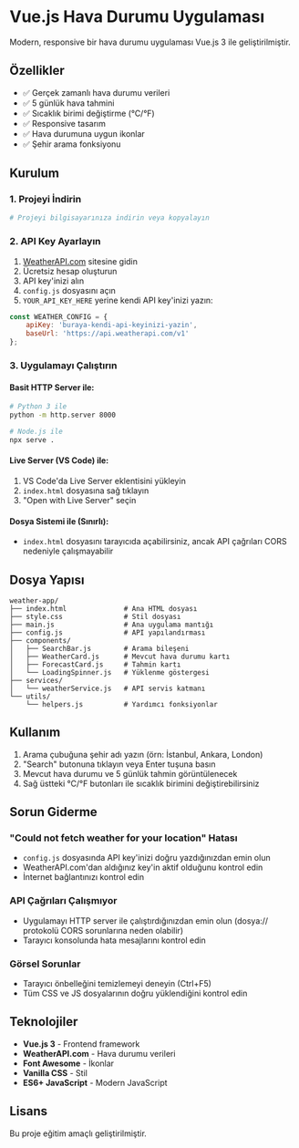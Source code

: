 # Vue.js Hava Durumu Uygulaması

Modern, responsive bir hava durumu uygulaması Vue.js 3 ile geliştirilmiştir.

## Özellikler

- ✅ Gerçek zamanlı hava durumu verileri
- ✅ 5 günlük hava tahmini
- ✅ Sıcaklık birimi değiştirme (°C/°F)
- ✅ Responsive tasarım
- ✅ Hava durumuna uygun ikonlar
- ✅ Şehir arama fonksiyonu

## Kurulum

### 1. Projeyi İndirin
```bash
# Projeyi bilgisayarınıza indirin veya kopyalayın
```

### 2. API Key Ayarlayın
1. [WeatherAPI.com](https://www.weatherapi.com/) sitesine gidin
2. Ücretsiz hesap oluşturun
3. API key'inizi alın
4. `config.js` dosyasını açın
5. `YOUR_API_KEY_HERE` yerine kendi API key'inizi yazın:

```javascript
const WEATHER_CONFIG = {
    apiKey: 'buraya-kendi-api-keyinizi-yazin',
    baseUrl: 'https://api.weatherapi.com/v1'
};
```

### 3. Uygulamayı Çalıştırın

#### Basit HTTP Server ile:
```bash
# Python 3 ile
python -m http.server 8000

# Node.js ile
npx serve .
```

#### Live Server (VS Code) ile:
1. VS Code'da Live Server eklentisini yükleyin
2. `index.html` dosyasına sağ tıklayın
3. "Open with Live Server" seçin

#### Dosya Sistemi ile (Sınırlı):
- `index.html` dosyasını tarayıcıda açabilirsiniz, ancak API çağrıları CORS nedeniyle çalışmayabilir

## Dosya Yapısı

```
weather-app/
├── index.html              # Ana HTML dosyası
├── style.css               # Stil dosyası
├── main.js                 # Ana uygulama mantığı
├── config.js               # API yapılandırması
├── components/
│   ├── SearchBar.js        # Arama bileşeni
│   ├── WeatherCard.js      # Mevcut hava durumu kartı
│   ├── ForecastCard.js     # Tahmin kartı
│   └── LoadingSpinner.js   # Yüklenme göstergesi
├── services/
│   └── weatherService.js   # API servis katmanı
└── utils/
    └── helpers.js          # Yardımcı fonksiyonlar
```

## Kullanım

1. Arama çubuğuna şehir adı yazın (örn: İstanbul, Ankara, London)
2. "Search" butonuna tıklayın veya Enter tuşuna basın
3. Mevcut hava durumu ve 5 günlük tahmin görüntülenecek
4. Sağ üstteki °C/°F butonları ile sıcaklık birimini değiştirebilirsiniz

## Sorun Giderme

### "Could not fetch weather for your location" Hatası
- `config.js` dosyasında API key'inizi doğru yazdığınızdan emin olun
- WeatherAPI.com'dan aldığınız key'in aktif olduğunu kontrol edin
- İnternet bağlantınızı kontrol edin

### API Çağrıları Çalışmıyor
- Uygulamayı HTTP server ile çalıştırdığınızdan emin olun (dosya:// protokolü CORS sorunlarına neden olabilir)
- Tarayıcı konsolunda hata mesajlarını kontrol edin

### Görsel Sorunlar
- Tarayıcı önbelleğini temizlemeyi deneyin (Ctrl+F5)
- Tüm CSS ve JS dosyalarının doğru yüklendiğini kontrol edin

## Teknolojiler

- **Vue.js 3** - Frontend framework
- **WeatherAPI.com** - Hava durumu verileri
- **Font Awesome** - İkonlar
- **Vanilla CSS** - Stil
- **ES6+ JavaScript** - Modern JavaScript

## Lisans

Bu proje eğitim amaçlı geliştirilmiştir.